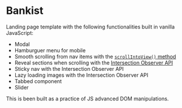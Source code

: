 # Bankist

Landing page template with the following functionalities built in vanilla JavaScript:

- Modal
- Hamburguer menu for mobile
- Smooth scrolling from nav items with the [`scrollIntoView()` method](https://developer.mozilla.org/en-US/docs/Web/API/Element/scrollIntoView)
- Reveal sections when scrolling with the [Intersection Observer API](https://developer.mozilla.org/en-US/docs/Web/API/Intersection_Observer_API)
- Sticky nav with the Intersection Observer API
- Lazy loading images with the Intersection Observer API
- Tabbed component
- Slider

This is been built as a practice of JS advanced DOM manipulations.
 
 

